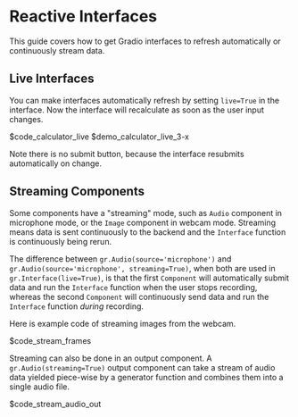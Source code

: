 # Reactive Interfaces

This guide covers how to get Gradio interfaces to refresh automatically or continuously stream data.

## Live Interfaces

You can make interfaces automatically refresh by setting `live=True` in the interface. Now the interface will recalculate as soon as the user input changes.

$code_calculator_live
$demo_calculator_live_3-x

Note there is no submit button, because the interface resubmits automatically on change.

## Streaming Components

Some components have a "streaming" mode, such as `Audio` component in microphone mode, or the `Image` component in webcam mode. Streaming means data is sent continuously to the backend and the `Interface` function is continuously being rerun.

The difference between `gr.Audio(source='microphone')` and `gr.Audio(source='microphone', streaming=True)`, when both are used in `gr.Interface(live=True)`, is that the first `Component` will automatically submit data and run the `Interface` function when the user stops recording, whereas the second `Component` will continuously send data and run the `Interface` function _during_ recording.

Here is example code of streaming images from the webcam.

$code_stream_frames

Streaming can also be done in an output component. A `gr.Audio(streaming=True)` output component can take a stream of audio data yielded piece-wise by a generator function and combines them into a single audio file.

$code_stream_audio_out
